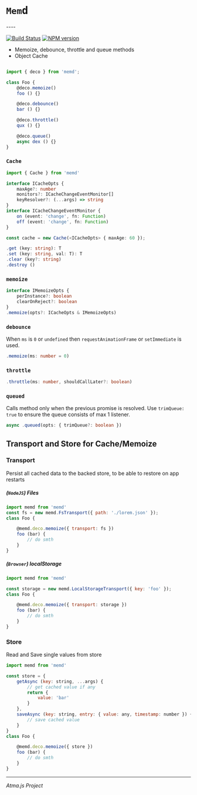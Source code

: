 <h1><code>Mem</code><tt>d</tt></h1>
----

[![Build Status](https://travis-ci.org/atmajs/memd.png?branch=master)](https://travis-ci.org/tenbits/memd)
[![NPM version](https://badge.fury.io/js/memd.svg)](http://badge.fury.io/js/memd)

* Memoize, debounce, throttle and queue methods
* Object Cache

```typescript

import { deco } from 'memd';

class Foo {
    @deco.memoize()
    foo () {}

    @deco.debounce()
    bar () {}

    @deco.throttle()
    qux () {}

    @deco.queue()
    async dex () {}
}
```

### `Cache`

```ts
import { Cache } from 'memd'

interface ICacheOpts {
    maxAge?: number
    monitors?: ICacheChangeEventMonitor[]
    keyResolver?: (...args) => string
}
interface ICacheChangeEventMonitor {
    on (event: 'change', fn: Function)
    off (event: 'change', fn: Function)
}

const cache = new Cache(<ICacheOpts> { maxAge: 60 });
```
```ts
.get (key: string): T
.set (key: string, val: T): T
.clear (key?: string)
.destroy ()

```

### `memoize`

```ts
interface IMemoizeOpts {
    perInstance?: boolean
    clearOnReject?: boolean
}
.memoize(opts?: ICacheOpts & IMemoizeOpts)
```

### `debounce`

When `ms` is `0` or `undefined` then `requestAnimationFrame` or `setImmediate` is used.

```ts
.memoize(ms: number = 0)
```

### `throttle`

```ts
.throttle(ms: number, shouldCallLater?: boolean)
```

### `queued`

Calls method only when the previous promise is resolved. Use `trimQueue: true` to ensure the queue consists of max 1 listener.

```ts
async .queued(opts: { trimQueue?: boolean })
```


## Transport and Store for Cache/Memoize

### Transport

Persist all cached data to the backed store, to be able to restore on app restarts
##### (`NodeJS`) Files

```js
import memd from 'memd'
const fs = new memd.FsTransport({ path: './lorem.json' });
class Foo {

    @memd.deco.memoize({ transport: fs })
    foo (bar) {
        // do smth
    }
}
```

##### (`Browser`) localStorage

```js
import memd from 'memd'

const storage = new memd.LocalStorageTransport({ key: 'foo' });
class Foo {

    @memd.deco.memoize({ transport: storage })
    foo (bar) {
        // do smth
    }
}
```


### Store

Read and Save single values from store

```js
import memd from 'memd'

const store = {
    getAsync (key: string, ...args) {
        // get cached value if any
        return {
            value: 'bar'
        }
    },
    saveAsync (key: string, entry: { value: any, timestamp: number }) {
        // save cached value
    }
}
class Foo {

    @memd.deco.memoize({ store })
    foo (bar) {
        // do smth
    }
}
```

----
_Atma.js Project_

